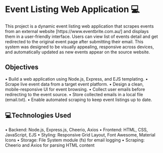 <h1>Event Listing Web Application 💻</h1>

<p>This project is a dynamic event listing web application that scrapes events from an external website [https://www.eventbrite.com.au/] and displays them in a user-friendly interface. Users can view list of events detail and get redirected to the original event page after submitting their email. This system was designed to be visually appealing, responsive across devices, and automatically updated as new events appear on the source website.</p>

<h2>Objectives</h2> 
•	Build a web application using Node.js, Express, and EJS templating.
•	Scrape live event data from a target event platform.
•	Design a clean, mobile-responsive UI for event browsing.
•	Collect user emails before redirecting to the event source.
•	Store collected emails in a local file (email.txt).
•	Enable automated scraping to keep event listings up to date.

<h2>💻Technologies Used</h2>
•	Backend: Node.js, Express.js, Cheerio, Axios
•	Frontend: HTML, CSS, JavaScript, EJS
•	Styling: Responsive Grid Layout, Font Awesome, Material Icons
•	Storage: File System module (fs) for email logging
•	Scraping: Cheerio and Axios for parsing HTML content
